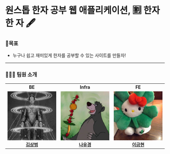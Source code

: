 # 원스톱 한자 공부 웹 애플리케이션, 🈹 한자 한 자 🖋

### 📌목표
* 누구나 쉽고 재미있게 한자를 공부할 수 있는 사이트를 만들자!

---

### 👨‍👩‍👦 팀원 소개
<table width="100%">  
  <tr>
    <td width="33%" align="center">
      <b>BE</b>
    </td>
    <td width="33%" align="center">
      <b>Infra</b>
    </td>
    <td width="33%" align="center">
      <b>FE</b>
    </td>
  </tr>
  <tr>
    <td width="33%" align="center">
      <img src="img/ksb.jpg" width="100%"/>
      <b><a href="https://github.com/sangbumlikeagod">김상범</a></b> 
    </td>
    <td width="33%" align="center">
      <img src="img/nyk.jpg" width="100%"/>
      <b><a href="https://github.com/baloo365">나유경</a></b> 
    </td>
    <td width="33%" align="center">
      <img src="img/lgh.jpg" width="100%"/>
      <b><a href="https://github.com/goldbutnew">이금현</a></b> 
    </td>
  </tr>
</table>